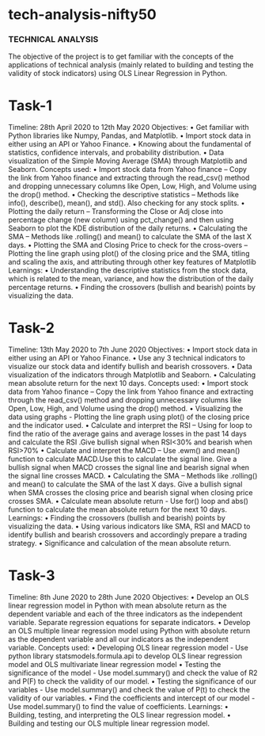 # tech-analysis-nifty50

### TECHNICAL ANALYSIS

The objective of the project is to get familiar with the concepts of the applications of technical analysis (mainly related to building and testing the validity of stock indicators) using OLS Linear Regression in Python.

# Task-1
Timeline: 28th April 2020 to 12th May 2020
Objectives:
	•	Get familiar with Python libraries like Numpy, Pandas, and Matplotlib.
	•	Import stock data in either using an API or Yahoo Finance.
	•	Knowing about the fundamental of statistics, confidence intervals, and probability distribution.
	•	Data visualization of the  Simple Moving Average (SMA) through Matplotlib and Seaborn.
Concepts used:
	•	Import stock data from Yahoo finance – Copy the link from Yahoo finance and extracting through the read_csv() method and dropping unnecessary columns like Open, Low, High, and Volume using the drop()  method. 
	•	Checking the descriptive statistics – Methods like info(), describe(), mean(), and std(). Also checking for any stock splits.
	•	Plotting the daily return – Transforming the Close or Adj close into percentage change (new column) using pct_change() and then using Seaborn to plot the KDE distribution of the daily returns.
	•	Calculating the SMA – Methods like .rolling() and mean() to calculate the SMA of the last X days.
	•	Plotting the SMA and Closing Price to check for the cross-overs – Plotting the line graph using plot() of the closing price and the SMA, titling and scaling the axis, and attributing through other key features of Matplotlib
Learnings:
	•	Understanding the descriptive statistics from the stock data, which is related to the mean, variance, and how the distribution of the daily percentage returns.
	•	Finding the crossovers (bullish and bearish) points by visualizing the data.

# Task-2
Timeline: 13th May 2020 to 7th June 2020
Objectives:
	•	Import stock data in either using an API or Yahoo Finance.
	•	Use any 3 technical indicators to visualize our stock data and identify bullish and bearish crossovers.
	•	Data visualization of the indicators through Matplotlib and Seaborn.
	•	Calculating mean absolute return for the next 10 days.
Concepts used:
	•	Import stock data from Yahoo finance – Copy the link from Yahoo finance and extracting through the read_csv() method and dropping unnecessary columns like Open, Low, High, and Volume using the drop()  method. 
	•	Visualizing the data using graphs - Plotting the line graph using plot() of the closing price and the indicator used.
	•	Calculate and interpret the RSI – Using for loop to find the ratio of the average gains and average losses in the past  14 days and calculate the RSI .Give bullish signal when RSI<30% and bearish when RSI>70%
	•	Calculate and interpret the MACD – Use .ewm() and mean() function to calculate MACD.Use this to calculate the signal line. Give a bullish signal when MACD crosses the signal line and bearish signal when the signal line crosses MACD.
	•	Calculating the SMA – Methods like .rolling() and mean() to calculate the SMA of the last X days. Give a bullish signal when SMA crosses the closing price and bearish signal when closing price crosses SMA.
	•	Calculate mean absolute return - Use for() loop and abs() function to calculate the mean absolute return for the next 10 days.
Learnings:
	•	Finding the crossovers (bullish and bearish) points by visualizing the data.
	•	Using various indicators like SMA, RSI and MACD to identify bullish and bearish crossovers and accordingly prepare a trading strategy.
	•	Significance and calculation of the mean absolute return.

# Task-3
Timeline: 8th June 2020 to 28th June 2020
Objectives:
	•	Develop an OLS linear regression model in Python with mean absolute return as the dependent variable and each of the three indicators as the independent variable. Separate regression equations for separate indicators.
	•	Develop an OLS multiple linear regression model using Python with absolute return as the dependent variable and all our indicators as the independent variable.
Concepts used:
	•	Developing OLS linear regression model - Use python library statsmodels.formula.api to develop OLS linear regression model and OLS multivariate linear regression model
	•	Testing the significance of the model - Use model.summary() and check the value of R2 and P(F) to check the validity of our model.
	•	Testing the significance of our variables - Use model.summary() and check the value of P(t) to check the validity of our variables.
	•	Find the coefficients and intercept of our model - Use model.summary() to find the value of coefficients. 
Learnings:
	•	Building, testing, and interpreting the OLS linear regression model.
	•	Building and testing our OLS multiple linear regression model.


